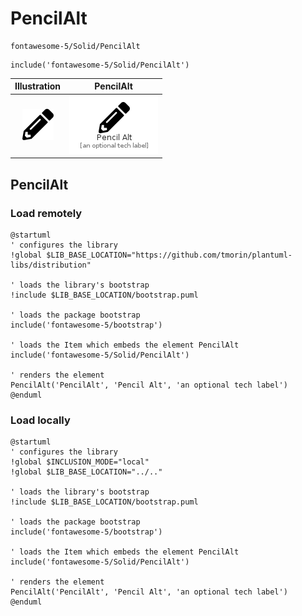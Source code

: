 # PencilAlt


```text
fontawesome-5/Solid/PencilAlt
```

```text
include('fontawesome-5/Solid/PencilAlt')
```



| Illustration | PencilAlt |
| :---: | :---: |
| ![illustration for Illustration](../../fontawesome-5/Solid/PencilAlt.png) | ![illustration for PencilAlt](../../fontawesome-5/Solid/PencilAlt.Local.png) |




## PencilAlt

### Load remotely
```plantuml
@startuml
' configures the library
!global $LIB_BASE_LOCATION="https://github.com/tmorin/plantuml-libs/distribution"

' loads the library's bootstrap
!include $LIB_BASE_LOCATION/bootstrap.puml

' loads the package bootstrap
include('fontawesome-5/bootstrap')

' loads the Item which embeds the element PencilAlt
include('fontawesome-5/Solid/PencilAlt')

' renders the element
PencilAlt('PencilAlt', 'Pencil Alt', 'an optional tech label')
@enduml
```

### Load locally
```plantuml
@startuml
' configures the library
!global $INCLUSION_MODE="local"
!global $LIB_BASE_LOCATION="../.."

' loads the library's bootstrap
!include $LIB_BASE_LOCATION/bootstrap.puml

' loads the package bootstrap
include('fontawesome-5/bootstrap')

' loads the Item which embeds the element PencilAlt
include('fontawesome-5/Solid/PencilAlt')

' renders the element
PencilAlt('PencilAlt', 'Pencil Alt', 'an optional tech label')
@enduml
```

